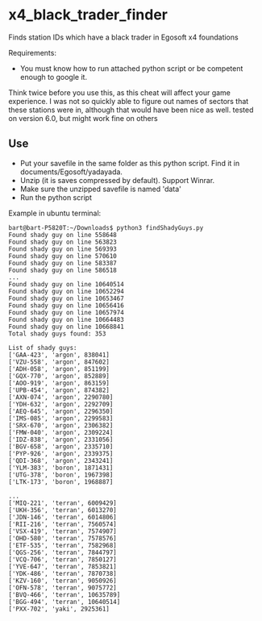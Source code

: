 # x4_black_trader_finder
Finds station IDs which have a black trader in Egosoft x4 foundations

Requirements: 
- You must know how to run attached python script or be competent enough to google it.

Think twice before you use this, as this cheat will affect your game experience.
I was not so quickly able to figure out names of sectors that these stations were in, although that would have been nice as well. 
tested on version 6.0, but might work fine on others

## Use
- Put your savefile in the same folder as this python script. Find it in documents/Egosoft/yadayada.
- Unzip (it is saves compressed by default). Support Winrar.
- Make sure the unzipped savefile is named 'data' 
- Run the python script

Example in ubuntu terminal:

```
bart@bart-P5820T:~/Downloads$ python3 findShadyGuys.py
Found shady guy on line 558648
Found shady guy on line 563823
Found shady guy on line 569393
Found shady guy on line 570610
Found shady guy on line 583387
Found shady guy on line 586518
...
Found shady guy on line 10640514
Found shady guy on line 10652294
Found shady guy on line 10653467
Found shady guy on line 10656416
Found shady guy on line 10657974
Found shady guy on line 10664483
Found shady guy on line 10668841
Total shady guys found: 353

List of shady guys:
['GAA-423', 'argon', 838041]
['VZU-558', 'argon', 847602]
['ADH-058', 'argon', 851199]
['GQX-770', 'argon', 852889]
['AOO-919', 'argon', 863159]
['UPB-454', 'argon', 874382]
['AXN-074', 'argon', 2290780]
['YDH-632', 'argon', 2292709]
['AEQ-645', 'argon', 2296350]
['IMS-085', 'argon', 2299583]
['SRX-670', 'argon', 2306382]
['FMW-040', 'argon', 2309224]
['IDZ-838', 'argon', 2331056]
['BGV-658', 'argon', 2335710]
['PYP-926', 'argon', 2339375]
['QDI-368', 'argon', 2343241]
['YLM-383', 'boron', 1871431]
['UTG-378', 'boron', 1967398]
['LTK-173', 'boron', 1968887]

...
['MIQ-221', 'terran', 6009429]
['UKH-356', 'terran', 6013270]
['JDN-146', 'terran', 6014806]
['RII-216', 'terran', 7560574]
['VSX-419', 'terran', 7574907]
['OHD-580', 'terran', 7578576]
['ETF-535', 'terran', 7582968]
['QGS-256', 'terran', 7844797]
['VCQ-706', 'terran', 7850127]
['YVE-647', 'terran', 7853821]
['YDK-486', 'terran', 7870738]
['KZV-160', 'terran', 9050926]
['OFN-578', 'terran', 9075772]
['BVQ-466', 'terran', 10635789]
['BGG-494', 'terran', 10640514]
['PXX-702', 'yaki', 2925361]

```





